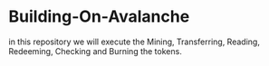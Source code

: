 # Building-On-Avalanche
in this repository we will execute the Mining, Transferring, Reading, Redeeming, Checking and Burning the tokens.
